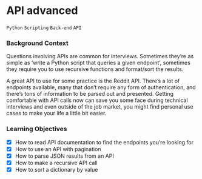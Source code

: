 # API advanced

`Python`
`Scripting`
`Back-end`
`API`

### Background Context
Questions involving APIs are common for interviews. Sometimes they’re as simple as ‘write a Python script that queries a given endpoint’, sometimes they require you to use recursive functions and format/sort the results.

A great API to use for some practice is the Reddit API. There’s a lot of endpoints available, many that don’t require any form of authentication, and there’s tons of information to be parsed out and presented. Getting comfortable with API calls now can save you some face during technical interviews and even outside of the job market, you might find personal use cases to make your life a little bit easier.

### Learning Objectives
- [x] How to read API documentation to find the endpoints you’re looking for
- [x] How to use an API with pagination
- [x] How to parse JSON results from an API
- [x] How to make a recursive API call
- [x] How to sort a dictionary by value
